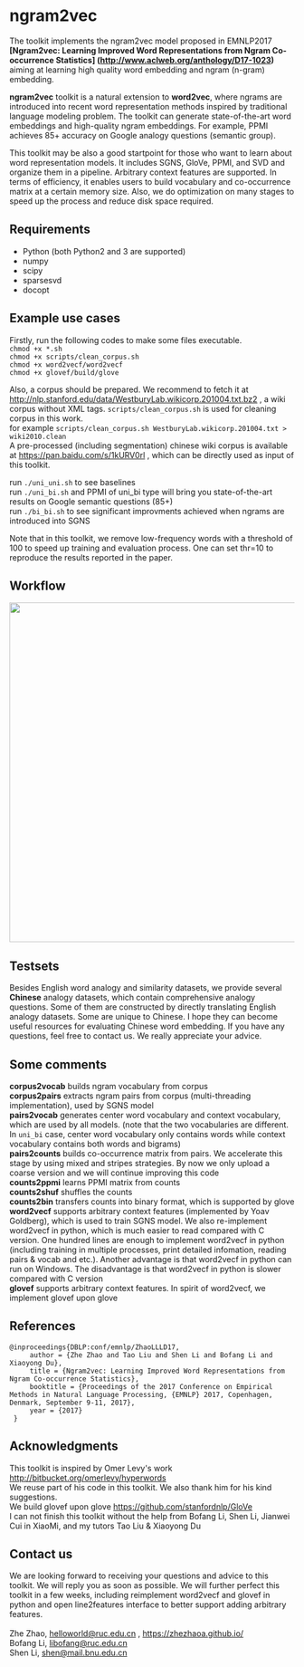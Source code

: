 # ngram2vec
The toolkit implements the ngram2vec model proposed in EMNLP2017 
**[Ngram2vec: Learning Improved Word Representations from Ngram Co-occurrence Statistics] (http://www.aclweb.org/anthology/D17-1023)**
aiming at learning high quality word embedding and ngram (n-gram) embedding.

**ngram2vec** toolkit is a natural extension to **word2vec**, where ngrams are introduced into recent word representation methods inspired by traditional language modeling problem. The toolkit can generate state-of-the-art word embeddings and high-quality ngram embeddings. For example, PPMI achieves 85+ accuracy on Google analogy questions (semantic group). 

This toolkit may be also a good startpoint for those who want to learn about word representation models. It includes SGNS, GloVe, PPMI, and SVD and organize them in a pipeline. Arbitrary context features are supported. In terms of efficiency, it enables users to build vocabulary and co-occurrence matrix at a certain memory size. Also, we do optimization on many stages to speed up the process and reduce disk space required.

## Requirements
* Python (both Python2 and 3 are supported)
* numpy
* scipy
* sparsesvd
* docopt

## Example use cases

Firstly, run the following codes to make some files executable.<br>
`chmod +x *.sh`<br>
`chmod +x scripts/clean_corpus.sh`<br>
`chmod +x word2vecf/word2vecf`<br>
`chmod +x glovef/build/glove`<br>

Also, a corpus should be prepared. We recommend to fetch it at<br> 
http://nlp.stanford.edu/data/WestburyLab.wikicorp.201004.txt.bz2 , a wiki corpus without XML tags. `scripts/clean_corpus.sh` is used for cleaning corpus in this work.<br> for example `scripts/clean_corpus.sh WestburyLab.wikicorp.201004.txt > wiki2010.clean`<br>
A pre-processed (including segmentation) chinese wiki corpus is available at https://pan.baidu.com/s/1kURV0rl , which can be directly used as input of this toolkit.

run `./uni_uni.sh` to see baselines<br>
run `./uni_bi.sh` and PPMI of uni_bi type will bring you state-of-the-art results on Google semantic questions (85+) <br>
run `./bi_bi.sh` to see significant improvments achieved when ngrams are introduced into SGNS<br> 

Note that in this toolkit, we remove low-frequency words with a threshold of 100 to speed up training and evaluation process. One can set thr=10 to reproduce the results reported in the paper. 

## Workflow

<img src="https://github.com/zhezhaoa/ngram2vec/blob/master/workflow.jpg" width = "600" align=center />

## Testsets

Besides English word analogy and similarity datasets, we provide several **Chinese** analogy datasets, which contain comprehensive analogy questions. Some of them are constructed by directly translating English analogy datasets. Some are unique to Chinese. I hope they can become useful resources for evaluating Chinese word embedding. If you have any questions, feel free to contact us. We really appreciate your advice.

## Some comments

**corpus2vocab** builds ngram vocabulary from corpus<br>
**corpus2pairs** extracts ngram pairs from corpus (multi-threading implementation), used by SGNS model<br>
**pairs2vocab** generates center word vocabulary and context vocabulary, which are used by all models. (note that the two vocabularies are different. In `uni_bi` case, center word vocabulary only contains words while context vocabulary contains both words and bigrams)<br>
**pairs2counts** builds co-occurrence matrix from pairs. We accelerate this stage by using mixed and stripes strategies. By now we only upload a coarse version and we will continue improving this code<br>
**counts2ppmi** learns PPMI matrix from counts<br>
**counts2shuf** shuffles the counts<br>
**counts2bin** transfers counts into binary format, which is supported by glove<br>
**word2vecf** supports arbitrary context features (implemented by Yoav Goldberg), which is used to train SGNS model. We also re-implement word2vecf in python, which is much easier to read compared with C version. One hundred lines are enough to implement word2vecf in python (including training in multiple processes, print detailed infomation, reading pairs & vocab and etc.). Another advantage is that word2vecf in python can run on Windows. The disadvantage is that word2vecf in python is slower compared with C version<br>
**glovef** supports arbitrary context features. In spirit of word2vecf, we implement glovef upon glove

## References

    @inproceedings{DBLP:conf/emnlp/ZhaoLLLD17,
         author = {Zhe Zhao and Tao Liu and Shen Li and Bofang Li and Xiaoyong Du},
         title = {Ngram2vec: Learning Improved Word Representations from Ngram Co-occurrence Statistics},   
         booktitle = {Proceedings of the 2017 Conference on Empirical Methods in Natural Language Processing, {EMNLP} 2017, Copenhagen, Denmark, September 9-11, 2017},      
         year = {2017}
     }


## Acknowledgments

This toolkit is inspired by Omer Levy's work http://bitbucket.org/omerlevy/hyperwords<br>
We reuse part of his code in this toolkit. We also thank him for his kind suggestions.<br>
We build glovef upon glove https://github.com/stanfordnlp/GloVe<br>
I can not finish this toolkit without the help from Bofang Li, Shen Li, Jianwei Cui in XiaoMi, and my tutors Tao Liu & Xiaoyong Du

## Contact us

We are looking forward to receiving your questions and advice to this toolkit. We will reply you as soon as possible. We will further perfect this toolkit in a few weeks, including reimplement word2vecf and glovef in python and open line2features interface to better support adding arbitrary features.<br>  
Zhe Zhao, helloworld@ruc.edu.cn , https://zhezhaoa.github.io/<br>
Bofang Li, libofang@ruc.edu.cn<br>
Shen Li, shen@mail.bnu.edu.cn
